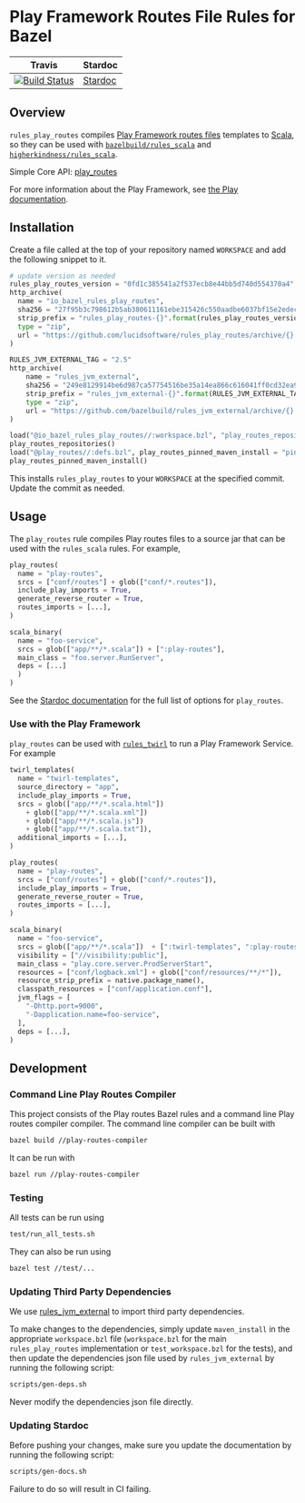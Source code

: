 # Play Framework Routes File Rules for Bazel

| Travis | Stardoc
| --- | --- |
| [![Build Status](https://travis-ci.org/lucidsoftware/rules_play_routes.svg?branch=master)](https://travis-ci.org/lucidsoftware/rules_play_routes/branches) | [Stardoc](docs/stardoc/play-routes.md) |

## Overview
`rules_play_routes` compiles [Play Framework routes files](https://www.playframework.com/documentation/latest/ScalaRouting) templates to [Scala](http://www.scala-lang.org/), so they can be used with [`bazelbuild/rules_scala`](https://github.com/bazelbuild/rules_scala) and [`higherkindness/rules_scala`](https://github.com/higherkindness/rules_scala).

Simple Core API: [play_routes](docs/stardoc/play-routes.md)

For more information about the Play Framework, see [the Play documentation](https://www.playframework.com/documentation/latest).

## Installation
Create a file called at the top of your repository named `WORKSPACE` and add the following snippet to it.

```python
# update version as needed
rules_play_routes_version = "0fd1c385541a2f537ecb8e44bb5d740d554370a4"
http_archive(
  name = "io_bazel_rules_play_routes",
  sha256 = "27f95b3c798612b5ab380611161ebe315426c550aadbe6037bf15e2edec8f012",
  strip_prefix = "rules_play_routes-{}".format(rules_play_routes_version),
  type = "zip",
  url = "https://github.com/lucidsoftware/rules_play_routes/archive/{}.zip".format(rules_play_routes_version),
)

RULES_JVM_EXTERNAL_TAG = "2.5"
http_archive(
    name = "rules_jvm_external",
    sha256 = "249e8129914be6d987ca57754516be35a14ea866c616041ff0cd32ea94d2f3a1",
    strip_prefix = "rules_jvm_external-{}".format(RULES_JVM_EXTERNAL_TAG),
    type = "zip",
    url = "https://github.com/bazelbuild/rules_jvm_external/archive/{}.zip".format(RULES_JVM_EXTERNAL_TAG),
)

load("@io_bazel_rules_play_routes//:workspace.bzl", "play_routes_repositories")
play_routes_repositories()
load("@play_routes//:defs.bzl", play_routes_pinned_maven_install = "pinned_maven_install")
play_routes_pinned_maven_install()
```

This installs `rules_play_routes` to your `WORKSPACE` at the specified commit. Update the commit as needed.

## Usage
The `play_routes` rule compiles Play routes files to a source jar that can be used with the `rules_scala` rules. For example,

```python
play_routes(
  name = "play-routes",
  srcs = ["conf/routes"] + glob(["conf/*.routes"]),
  include_play_imports = True,
  generate_reverse_router = True,
  routes_imports = [...],
)

scala_binary(
  name = "foo-service",
  srcs = glob(["app/**/*.scala"]) + [":play-routes"],
  main_class = "foo.server.RunServer",
  deps = [...]
  )
)
```

See the [Stardoc documentation](docs/stardoc/play-routes.md) for the full list of options for `play_routes`.

### Use with the Play Framework
`play_routes` can be used with [`rules_twirl`](https://github.com/lucidsoftware/rules_twirl) to run a Play Framework Service. For example

```python
twirl_templates(
  name = "twirl-templates",
  source_directory = "app",
  include_play_imports = True,
  srcs = glob(["app/**/*.scala.html"])
    + glob(["app/**/*.scala.xml"])
    + glob(["app/**/*.scala.js"])
    + glob(["app/**/*.scala.txt"]),
  additional_imports = [...],
)

play_routes(
  name = "play-routes",
  srcs = ["conf/routes"] + glob(["conf/*.routes"]),
  include_play_imports = True,
  generate_reverse_router = True,
  routes_imports = [...],
)

scala_binary(
  name = "foo-service",
  srcs = glob(["app/**/*.scala"])  + [":twirl-templates", ":play-routes"],
  visibility = ["//visibility:public"],
  main_class = "play.core.server.ProdServerStart",
  resources = ["conf/logback.xml"] + glob(["conf/resources/**/*"]),
  resource_strip_prefix = native.package_name(),
  classpath_resources = ["conf/application.conf"],
  jvm_flags = [
  	"-Dhttp.port=9000",
  	"-Dapplication.name=foo-service",
  ],
  deps = [...],
)
```

## Development
### Command Line Play Routes Compiler
This project consists of the Play routes Bazel rules and a command line Play routes compiler compiler. The command line compiler can be built with
```bash
bazel build //play-routes-compiler
```

It can be run with
```bash
bazel run //play-routes-compiler
```

### Testing
All tests can be run using

```bash
test/run_all_tests.sh
```

They can also be run using
```bash
bazel test //test/...
```

### Updating Third Party Dependencies
We use [rules_jvm_external](https://github.com/bazelbuild/rules_jvm_external) to import third party dependencies.

To make changes to the dependencies, simply update `maven_install` in the appropriate `workspace.bzl` file (`workspace.bzl` for the main `rules_play_routes` implementation or `test_workspace.bzl` for the tests), and then update the dependencies json file used by `rules_jvm_external` by running the following script:
```bash
scripts/gen-deps.sh
```
Never modify the dependencies json file directly.

### Updating Stardoc
Before pushing your changes, make sure you update the documentation by running the following script:
```bash
scripts/gen-docs.sh
```
Failure to do so will result in CI failing.
